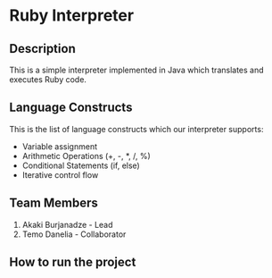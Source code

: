 # Ruby Interpreter

## Description
This is a simple interpreter implemented in Java which translates and executes Ruby code.

## Language Constructs
This is the list of language constructs which our interpreter supports:

* Variable assignment
* Arithmetic Operations (+, -, *, /, %)
* Conditional Statements (if, else)
* Iterative control flow

## Team Members
1) Akaki Burjanadze - Lead
2) Temo Danelia - Collaborator

## How to run the project

